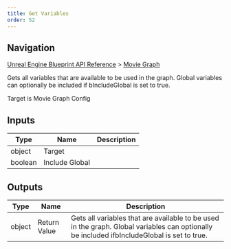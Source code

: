 ```yaml
---
title: Get Variables
order: 52
---
```

## Navigation

[Unreal Engine Blueprint API Reference](https://dev.epicgames.com/documentation/en-us/unreal-engine/BlueprintAPI) > [Movie Graph](https://dev.epicgames.com/documentation/en-us/unreal-engine/BlueprintAPI/MovieGraph)

Gets all variables that are available to be used in the graph. Global variables can optionally be included if
bIncludeGlobal is set to true.

Target is Movie Graph Config

## Inputs

| Type | Name | Description |
| --- | --- | --- |
| object | Target |  |
| boolean | Include Global |  |

## Outputs

| Type | Name | Description |
| --- | --- | --- |
| object | Return Value | Gets all variables that are available to be used in the graph. Global variables can optionally be included ifbIncludeGlobal is set to true. |
